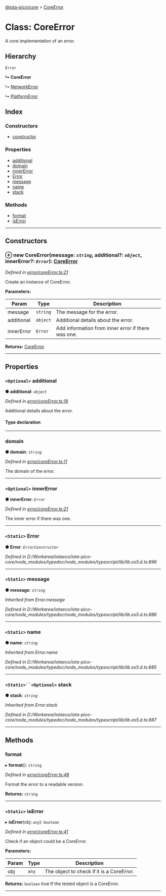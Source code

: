 [@iota-pico/core](../README.md) > [CoreError](../classes/coreerror.md)

# Class: CoreError

A core implementation of an error.

## Hierarchy

 `Error`

**↳ CoreError**

↳  [NetworkError](networkerror.md)

↳  [PlatformError](platformerror.md)

## Index

### Constructors

* [constructor](coreerror.md#constructor)

### Properties

* [additional](coreerror.md#additional)
* [domain](coreerror.md#domain)
* [innerError](coreerror.md#innererror)
* [Error](coreerror.md#error)
* [message](coreerror.md#message)
* [name](coreerror.md#name)
* [stack](coreerror.md#stack)

### Methods

* [format](coreerror.md#format)
* [isError](coreerror.md#iserror)

---

## Constructors

<a id="constructor"></a>

### ⊕ **new CoreError**(message: *`string`*, additional?: *`object`*, innerError?: *`Error`*): [CoreError](coreerror.md)

*Defined in [error/coreError.ts:21](https://github.com/iotaeco/iota-pico-core/blob/1ab2281/src/error/coreError.ts#L21)*

Create an instance of CoreError.

**Parameters:**

| Param | Type | Description |
| ------ | ------ | ------ |
| message | `string`   |  The message for the error. |
| additional | `object`   |  Additional details about the error. |
| innerError | `Error`   |  Add information from inner error if there was one. |

**Returns:** [CoreError](coreerror.md)

---

## Properties

<a id="additional"></a>

### `<Optional>` additional

**●  additional**:  *`object`* 

*Defined in [error/coreError.ts:16](https://github.com/iotaeco/iota-pico-core/blob/1ab2281/src/error/coreError.ts#L16)*

Additional details about the error.

#### Type declaration

[id: `string`]: `any`

___

<a id="domain"></a>

###  domain

**●  domain**:  *`string`* 

*Defined in [error/coreError.ts:11](https://github.com/iotaeco/iota-pico-core/blob/1ab2281/src/error/coreError.ts#L11)*

The domain of the error.

___

<a id="innererror"></a>

### `<Optional>` innerError

**●  innerError**:  *`Error`* 

*Defined in [error/coreError.ts:21](https://github.com/iotaeco/iota-pico-core/blob/1ab2281/src/error/coreError.ts#L21)*

The inner error if there was one.

___

<a id="error"></a>

### `<Static>` Error

**●  Error**:  *`ErrorConstructor`* 

*Defined in D:/Workarea/iotaeco/iota-pico-core/node_modules/typedoc/node_modules/typescript/lib/lib.es5.d.ts:896*

___

<a id="message"></a>

### `<Static>` message

**●  message**:  *`string`* 

*Inherited from Error.message*

*Defined in D:/Workarea/iotaeco/iota-pico-core/node_modules/typedoc/node_modules/typescript/lib/lib.es5.d.ts:886*

___

<a id="name"></a>

### `<Static>` name

**●  name**:  *`string`* 

*Inherited from Error.name*

*Defined in D:/Workarea/iotaeco/iota-pico-core/node_modules/typedoc/node_modules/typescript/lib/lib.es5.d.ts:885*

___

<a id="stack"></a>

### `<Static>``<Optional>` stack

**●  stack**:  *`string`* 

*Inherited from Error.stack*

*Defined in D:/Workarea/iotaeco/iota-pico-core/node_modules/typedoc/node_modules/typescript/lib/lib.es5.d.ts:887*

___

## Methods

<a id="format"></a>

###  format

▸ **format**(): `string`

*Defined in [error/coreError.ts:48](https://github.com/iotaeco/iota-pico-core/blob/1ab2281/src/error/coreError.ts#L48)*

Format the error to a readable version.

**Returns:** `string`

___

<a id="iserror"></a>

### `<Static>` isError

▸ **isError**(obj: *`any`*): `boolean`

*Defined in [error/coreError.ts:41](https://github.com/iotaeco/iota-pico-core/blob/1ab2281/src/error/coreError.ts#L41)*

Check if an object could be a CoreError.

**Parameters:**

| Param | Type | Description |
| ------ | ------ | ------ |
| obj | `any`   |  The object to check if it is a CoreError. |

**Returns:** `boolean`
true If the tested object is a CoreError.

___

